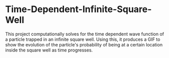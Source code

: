 # Time-Dependent-Infinite-Square-Well
This project computationally solves for the time dependent wave function of a particle trapped in an infinite square well. Using this, it produces a GIF to show the evolution of the particle's probability of being at a certain location inside the square well as time progresses.  
